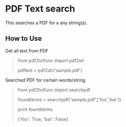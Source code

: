 PDF Text search
===============

This searches a PDF for a any string(s).

## How to Use
Get all text from PDF
> from pdf2txtfunc import pdf2str
>
> pdftext = pdf2str('sample.pdf')


Searched PDF for certain words/string
> from pdf2txtfunc import searchpdf
>
> foundterms = searchpdf('sample.pdf',['foo','bar'])
>
> print foundterms
>
> {'foo': True, 'bar': False}

